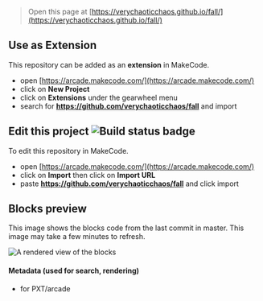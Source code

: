  


> Open this page at [https://verychaoticchaos.github.io/fall/](https://verychaoticchaos.github.io/fall/)

## Use as Extension

This repository can be added as an **extension** in MakeCode.

* open [https://arcade.makecode.com/](https://arcade.makecode.com/)
* click on **New Project**
* click on **Extensions** under the gearwheel menu
* search for **https://github.com/verychaoticchaos/fall** and import

## Edit this project ![Build status badge](https://github.com/verychaoticchaos/fall/workflows/MakeCode/badge.svg)

To edit this repository in MakeCode.

* open [https://arcade.makecode.com/](https://arcade.makecode.com/)
* click on **Import** then click on **Import URL**
* paste **https://github.com/verychaoticchaos/fall** and click import

## Blocks preview

This image shows the blocks code from the last commit in master.
This image may take a few minutes to refresh.

![A rendered view of the blocks](https://github.com/verychaoticchaos/fall/raw/master/.github/makecode/blocks.png)

#### Metadata (used for search, rendering)

* for PXT/arcade
<script src="https://makecode.com/gh-pages-embed.js"></script><script>makeCodeRender("{{ site.makecode.home_url }}", "{{ site.github.owner_name }}/{{ site.github.repository_name }}");</script>
